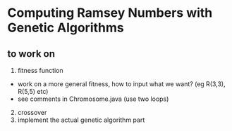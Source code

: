 Computing Ramsey Numbers with Genetic Algorithms
==============

to work on
-------

1. fitness function
  - work on a more general fitness, how to input what we want? (eg R(3,3), R(5,5) etc)
  - see comments in Chromosome.java (use two loops)
2. crossover
3. implement the actual genetic algorithm part
